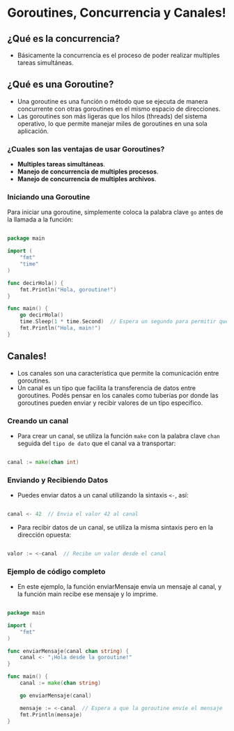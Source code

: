 # Goroutines, Concurrencia y Canales!

## ¿Qué es la concurrencia?
- Básicamente la concurrencia es el proceso de poder realizar multiples tareas simultáneas.


## ¿Qué es una Goroutine?
- Una goroutine es una función o método que se ejecuta de manera concurrente con otras goroutines en el mismo espacio de direcciones. 
- Las goroutines son más ligeras que los hilos (threads) del sistema operativo, lo que permite manejar miles de goroutines en una sola aplicación.

### ¿Cuales son las ventajas de usar Goroutines?
- **Multiples tareas simultáneas**. 
- **Manejo de concurrencia de multiples procesos**. 
- **Manejo de concurrencia de multiples archivos**.

### Iniciando una Goroutine
Para iniciar una goroutine, simplemente coloca la palabra clave `go` antes de la llamada a la función:

```go

package main

import (
    "fmt"
    "time"
)

func decirHola() {
    fmt.Println("Hola, goroutine!")
}

func main() {
    go decirHola()
    time.Sleep(1 * time.Second)  // Espera un segundo para permitir que la goroutine termine
    fmt.Println("Hola, main!")
}
```

## Canales!
- Los canales son una característica que permite la comunicación entre goroutines. 
- Un canal es un tipo que facilita la transferencia de datos entre goroutines. Podés pensar en los canales como tuberías por donde las goroutines pueden enviar y recibir valores de un tipo específico.

### Creando un canal
- Para crear un canal, se utiliza la función `make` con la palabra clave `chan` seguida del `tipo de dato` que el canal va a transportar:

```go

canal := make(chan int)
```

### Enviando y Recibiendo Datos
- Puedes enviar datos a un canal utilizando la sintaxis `<-`, así: 

```go

canal <- 42  // Envia el valor 42 al canal
```

- Para recibir datos de un canal, se utiliza la misma sintaxis pero en la dirección opuesta:

```go

valor := <-canal  // Recibe un valor desde el canal
```

### Ejemplo de código completo
- En este ejemplo, la función enviarMensaje envía un mensaje al canal, y la función main recibe ese mensaje y lo imprime.

```go

package main

import (
    "fmt"
)

func enviarMensaje(canal chan string) {
    canal <- "¡Hola desde la goroutine!"
}

func main() {
    canal := make(chan string)

    go enviarMensaje(canal)

    mensaje := <-canal  // Espera a que la goroutine envíe el mensaje
    fmt.Println(mensaje)
}
```